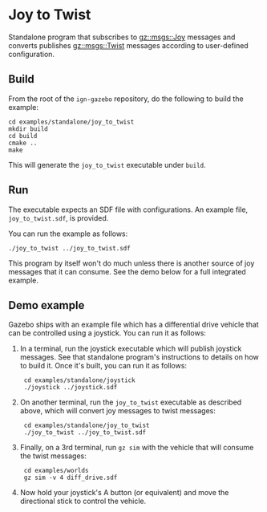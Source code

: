 # Joy to Twist

Standalone program that subscribes to
[gz::msgs::Joy](https://gazebosim.org/api/msgs/5.6/classignition_1_1msgs_1_1Joy.html)
messages and converts publishes
[gz::msgs::Twist](https://gazebosim.org/api/msgs/5.6/classignition_1_1msgs_1_1Twist.html)
messages according to user-defined configuration.

## Build

From the root of the `ign-gazebo` repository, do the following to build the example:

~~~
cd examples/standalone/joy_to_twist
mkdir build
cd build
cmake ..
make
~~~

This will generate the `joy_to_twist` executable under `build`.

## Run

The executable expects an SDF file with configurations.
An example file, `joy_to_twist.sdf`, is provided.

You can run the example as follows:

    ./joy_to_twist ../joy_to_twist.sdf

This program by itself won't do much unless there is another source of joy
messages that it can consume. See the demo below for a full integrated example.

## Demo example

Gazebo ships with an example file which has a differential drive vehicle
that can be controlled using a joystick. You can run it as follows:

1. In a terminal, run the joystick executable which will publish joystick
   messages. See that standalone program's instructions to details on how
   to build it. Once it's built, you can run it as follows:

        cd examples/standalone/joystick
        ./joystick ../joystick.sdf

1. On another terminal, run the `joy_to_twist` executable as described above,
   which will convert joy messages to twist messages:

        cd examples/standalone/joy_to_twist
        ./joy_to_twist ../joy_to_twist.sdf

1. Finally, on a 3rd terminal, run `gz sim` with the vehicle that will
   consume the twist messages:

        cd examples/worlds
        gz sim -v 4 diff_drive.sdf

1. Now hold your joystick's A button (or equivalent) and move the directional
   stick to control the vehicle.


